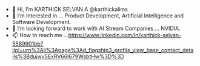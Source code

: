 - 👋 Hi, I’m KARTHICK SELVAN A @karthickaiims
- 👀 I’m interested in ... Product Development, Artificial Intelligence and Software Development.
- 💞️ I’m looking forward to work with AI Stream Companies ... NVIDIA. 
- 📫 How to reach me ...https://www.linkedin.com/in/karthick-selvan-5589901bb?lipi=urn%3Ali%3Apage%3Ad_flagship3_profile_view_base_contact_details%3Bdujwv5ExRV66l679WsbtHw%3D%3D

<!---
karthickaiims/karthickaiims is a ✨ special ✨ repository because its `README.md` (this file) appears on your GitHub profile.
You can click the Preview link to take a look at your changes.
--->
